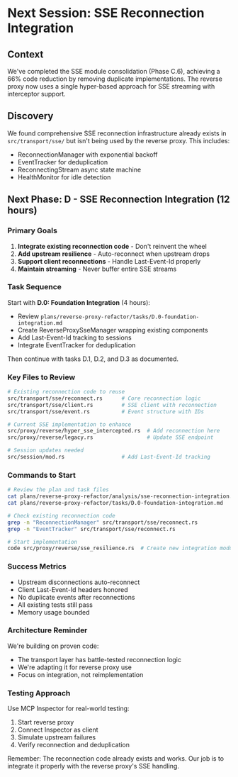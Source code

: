 # Next Session: SSE Reconnection Integration

## Context
We've completed the SSE module consolidation (Phase C.6), achieving a 66% code reduction by removing duplicate implementations. The reverse proxy now uses a single hyper-based approach for SSE streaming with interceptor support.

## Discovery
We found comprehensive SSE reconnection infrastructure already exists in `src/transport/sse/` but isn't being used by the reverse proxy. This includes:
- ReconnectionManager with exponential backoff
- EventTracker for deduplication
- ReconnectingStream async state machine
- HealthMonitor for idle detection

## Next Phase: D - SSE Reconnection Integration (12 hours)

### Primary Goals
1. **Integrate existing reconnection code** - Don't reinvent the wheel
2. **Add upstream resilience** - Auto-reconnect when upstream drops
3. **Support client reconnections** - Handle Last-Event-Id properly
4. **Maintain streaming** - Never buffer entire SSE streams

### Task Sequence
Start with **D.0: Foundation Integration** (4 hours):
- Review `plans/reverse-proxy-refactor/tasks/D.0-foundation-integration.md`
- Create ReverseProxySseManager wrapping existing components
- Add Last-Event-Id tracking to sessions
- Integrate EventTracker for deduplication

Then continue with tasks D.1, D.2, and D.3 as documented.

### Key Files to Review
```bash
# Existing reconnection code to reuse
src/transport/sse/reconnect.rs      # Core reconnection logic
src/transport/sse/client.rs         # SSE client with reconnection
src/transport/sse/event.rs          # Event structure with IDs

# Current SSE implementation to enhance
src/proxy/reverse/hyper_sse_intercepted.rs  # Add reconnection here
src/proxy/reverse/legacy.rs                 # Update SSE endpoint

# Session updates needed
src/session/mod.rs                  # Add Last-Event-Id tracking
```

### Commands to Start
```bash
# Review the plan and task files
cat plans/reverse-proxy-refactor/analysis/sse-reconnection-integration.md
cat plans/reverse-proxy-refactor/tasks/D.0-foundation-integration.md

# Check existing reconnection code
grep -n "ReconnectionManager" src/transport/sse/reconnect.rs
grep -n "EventTracker" src/transport/sse/reconnect.rs

# Start implementation
code src/proxy/reverse/sse_resilience.rs  # Create new integration module
```

### Success Metrics
- Upstream disconnections auto-reconnect
- Client Last-Event-Id headers honored
- No duplicate events after reconnections
- All existing tests still pass
- Memory usage bounded

### Architecture Reminder
We're building on proven code:
- The transport layer has battle-tested reconnection logic
- We're adapting it for reverse proxy use
- Focus on integration, not reimplementation

### Testing Approach
Use MCP Inspector for real-world testing:
1. Start reverse proxy
2. Connect Inspector as client
3. Simulate upstream failures
4. Verify reconnection and deduplication

Remember: The reconnection code already exists and works. Our job is to integrate it properly with the reverse proxy's SSE handling.